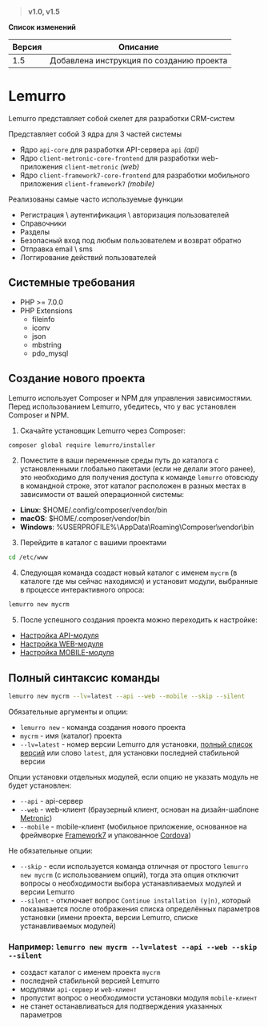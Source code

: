 > **v1.0, v1.5**

**Список изменений**

Версия | Описание
--- | ---
1.5 | Добавлена инструкция по созданию проекта

# Lemurro

Lemurro представляет собой скелет для разработки CRM-систем

Представляет собой 3 ядра для 3 частей системы
- Ядро `api-core` для разработки API-сервера `api` *(api)*
- Ядро `client-metronic-core-frontend` для разработки web-приложения `client-metronic` *(web)*
- Ядро `client-framework7-core-frontend` для разработки мобильного приложения `client-framework7` *(mobile)*

Реализованы самые часто используемые функции
- Регистрация \ аутентификация \ авторизация пользователей
- Справочники
- Разделы
- Безопасный вход под любым пользователем и возврат обратно
- Отправка email \ sms
- Логгирование действий пользователей

## Системные требования
- PHP >= 7.0.0
- PHP Extensions
  - fileinfo
  - iconv
  - json
  - mbstring
  - pdo_mysql

## Создание нового проекта
Lemurro использует Composer и NPM для управления зависимостями. Перед использованием Lemurro, убедитесь, что у вас установлен Composer и NPM.

1. Скачайте установщик Lemurro через Composer:
  ```bash
composer global require lemurro/installer
```
2. Поместите в ваши переменные среды путь до каталога с установленными глобально пакетами (если не делали этого ранее), это необходимо для получения доступа к команде `lemurro` отовсюду в командной строке, этот каталог расположен в разных местах в зависимости от вашей операционной системы:
  - **Linux**: $HOME/.config/composer/vendor/bin
  - **macOS**: $HOME/.composer/vendor/bin
  - **Windows**: %USERPROFILE%\AppData\Roaming\Composer\vendor\bin
3. Перейдите в каталог с вашими проектами
  ```bash
cd /etc/www
```
4. Следующая команда создаст новый каталог с именем `mycrm` (в каталоге где мы сейчас находимся) и установит модули, выбранные в процессе интерактивного опроса:
  ```bash
lemurro new mycrm
```
5. После успешного создания проекта можно переходить к настройке:
  - [Настройка API-модуля](10_API-Сервер_(api)/10_Настройка/10_Настройка.md)
  - [Настройка WEB-модуля](20_Клиент_Metronic_(web)/10_Настройка/10_Настройка.md)
  - [Настройка MOBILE-модуля](30_Клиент_Framework7_(mobile)/10_Настройка/10_Настройка.md)

## Полный синтаксис команды
```bash
lemurro new mycrm --lv=latest --api --web --mobile --skip --silent
```
Обязательные аргументы и опции:
- `lemurro new` - команда создания нового проекта
- `mycrm` - имя (каталог) проекта
- `--lv=latest` - номер версии Lemurro для установки, [полный список версий](https://github.com/Lemurro/api/tags) или слово `latest`, для установки последней стабильной версии

Опции установки отдельных модулей, если опцию не указать модуль не будет установлен:
- `--api` - api-сервер
- `--web` - web-клиент (браузерный клиент, основан на дизайн-шаблоне [Metronic](https://keenthemes.com/metronic))
- `--mobile` - mobile-клиент (мобильное приложение, основанное на фреймворке [Framework7](https://framework7.io) и упакованное [Cordova](https://cordova.apache.org))

Не обязательные опции:
- `--skip` - если используется команда отличная от простого `lemurro new mycrm` (с использованием опций), тогда эта опция отключит вопросы о необходимости выбора устанавливаемых модулей и версии Lemurro
- `--silent` - отключает вопрос `Continue installation (y|n)`, который показывается после отображения списка определённых параметров установки (имени проекта, версии Lemurro, списке устанавливаемых модулей)

### Например: `lemurro new mycrm --lv=latest --api --web --skip --silent`
- создаст каталог с именем проекта `mycrm`
- последней стабильной версией Lemurro
- модулями `api-сервер` и `web-клиент`
- пропустит вопрос о необходимости установки модуля `mobile-клиент`
- не станет останавливаться для подтверждения указанных параметров